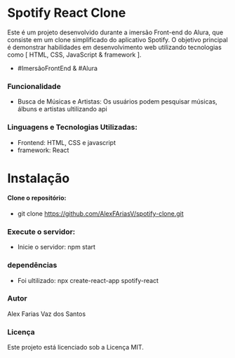 # Spotify React Clone

Este é um projeto desenvolvido durante a imersão Front-end do Alura, que consiste em um clone simplificado do aplicativo Spotify. O objetivo principal é demonstrar habilidades em desenvolvimento web utilizando tecnologias como [ HTML, CSS, JavaScript & framework ].

- #ImersãoFrontEnd & #Alura

### Funcionalidade
- Busca de Músicas e Artistas: Os usuários podem pesquisar músicas, álbuns e artistas ultilizando api

### Linguagens e Tecnologias Utilizadas:
- Frontend: HTML, CSS e javascript
- framework: React 

# Instalação

#### Clone o repositório: 
- git clone https://github.com/AlexFAriasV/spotify-clone.git
### Execute o servidor:
- Inicie o servidor: npm start
### dependências 
- Foi ultilizado: npx create-react-app spotify-react 

### Autor
Alex Farias Vaz dos Santos 

### Licença
Este projeto está licenciado sob a Licença MIT.

